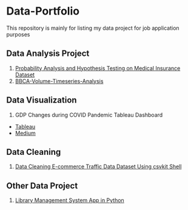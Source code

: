 # Data-Portfolio
This repository is mainly for listing my data project for job application purposes


## Data Analysis Project
1. [Probability Analysis and Hypothesis Testing on Medical Insurance Dataset](https://github.com/hilmikh/Medical-Insurance-Cost-Probability-Analysis)
2. [BBCA-Volume-Timeseries-Analysis](https://github.com/hilmikh/BBCA-Volume-Analysis)

## Data Visualization
1. GDP Changes during COVID Pandemic Tableau Dashboard
  - [Tableau](https://public.tableau.com/app/profile/hilmi.khuluqy/viz/GDPChangesAcrossTheGlobeduringCOVID2019-2020/GlobalDB?publish=yes)
  - [Medium](https://medium.com/@hilmik/covid-pandemic-impact-on-gdp-89a4679fc422)
## Data Cleaning
1. [Data Cleaning E-commerce Traffic Data Dataset Using csvkit Shell](https://github.com/hilmikh/Data-Cleaning-in-Shell)

## Other Data Project
1. [Library Management System App in Python](https://github.com/hilmikh/Library-Management-System)

